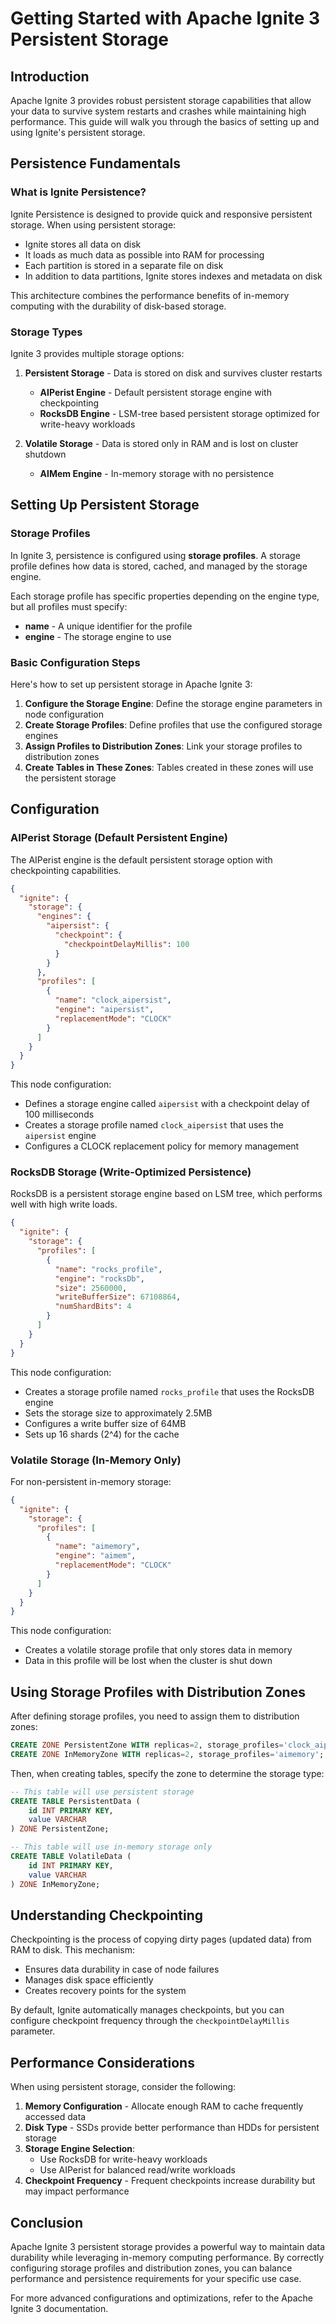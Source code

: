 # Getting Started with Apache Ignite 3 Persistent Storage

## Introduction

Apache Ignite 3 provides robust persistent storage capabilities that allow your data to survive system restarts and crashes while maintaining high performance. This guide will walk you through the basics of setting up and using Ignite's persistent storage.

## Persistence Fundamentals

### What is Ignite Persistence?

Ignite Persistence is designed to provide quick and responsive persistent storage. When using persistent storage:

- Ignite stores all data on disk
- It loads as much data as possible into RAM for processing
- Each partition is stored in a separate file on disk
- In addition to data partitions, Ignite stores indexes and metadata on disk

This architecture combines the performance benefits of in-memory computing with the durability of disk-based storage.

### Storage Types

Ignite 3 provides multiple storage options:

1. **Persistent Storage** - Data is stored on disk and survives cluster restarts
   - **AIPerist Engine** - Default persistent storage engine with checkpointing
   - **RocksDB Engine** - LSM-tree based persistent storage optimized for write-heavy workloads

2. **Volatile Storage** - Data is stored only in RAM and is lost on cluster shutdown
   - **AIMem Engine** - In-memory storage with no persistence

## Setting Up Persistent Storage

### Storage Profiles

In Ignite 3, persistence is configured using **storage profiles**. A storage profile defines how data is stored, cached, and managed by the storage engine.

Each storage profile has specific properties depending on the engine type, but all profiles must specify:

- **name** - A unique identifier for the profile
- **engine** - The storage engine to use

### Basic Configuration Steps

Here's how to set up persistent storage in Apache Ignite 3:

1. **Configure the Storage Engine**: Define the storage engine parameters in node configuration
2. **Create Storage Profiles**: Define profiles that use the configured storage engines
3. **Assign Profiles to Distribution Zones**: Link your storage profiles to distribution zones
4. **Create Tables in These Zones**: Tables created in these zones will use the persistent storage

## Configuration

### AIPerist Storage (Default Persistent Engine)

The AIPerist engine is the default persistent storage option with checkpointing capabilities.

```json
{
  "ignite": {
    "storage": {
      "engines": {
        "aipersist": {
          "checkpoint": {
            "checkpointDelayMillis": 100
          }
        }
      },
      "profiles": [
        {
          "name": "clock_aipersist",
          "engine": "aipersist",
          "replacementMode": "CLOCK"
        }
      ]
    }
  }
}
```

This node configuration:

- Defines a storage engine called `aipersist` with a checkpoint delay of 100 milliseconds
- Creates a storage profile named `clock_aipersist` that uses the `aipersist` engine
- Configures a CLOCK replacement policy for memory management

### RocksDB Storage (Write-Optimized Persistence)

RocksDB is a persistent storage engine based on LSM tree, which performs well with high write loads.

```json
{
  "ignite": {
    "storage": {
      "profiles": [
        {
          "name": "rocks_profile",
          "engine": "rocksDb",
          "size": 2560000,
          "writeBufferSize": 67108864,
          "numShardBits": 4
        }
      ]
    }
  }
}
```

This node configuration:

- Creates a storage profile named `rocks_profile` that uses the RocksDB engine
- Sets the storage size to approximately 2.5MB
- Configures a write buffer size of 64MB
- Sets up 16 shards (2^4) for the cache

### Volatile Storage (In-Memory Only)

For non-persistent in-memory storage:

```json
{
  "ignite": {
    "storage": {
      "profiles": [
        {
          "name": "aimemory",
          "engine": "aimem",
          "replacementMode": "CLOCK"
        }
      ]
    }
  }
}
```

This node configuration:

- Creates a volatile storage profile that only stores data in memory
- Data in this profile will be lost when the cluster is shut down

## Using Storage Profiles with Distribution Zones

After defining storage profiles, you need to assign them to distribution zones:

```sql
CREATE ZONE PersistentZone WITH replicas=2, storage_profiles='clock_aipersist';
CREATE ZONE InMemoryZone WITH replicas=2, storage_profiles='aimemory';
```

Then, when creating tables, specify the zone to determine the storage type:

```sql
-- This table will use persistent storage
CREATE TABLE PersistentData (
    id INT PRIMARY KEY,
    value VARCHAR
) ZONE PersistentZone;

-- This table will use in-memory storage only
CREATE TABLE VolatileData (
    id INT PRIMARY KEY,
    value VARCHAR
) ZONE InMemoryZone;
```

## Understanding Checkpointing

Checkpointing is the process of copying dirty pages (updated data) from RAM to disk. This mechanism:

- Ensures data durability in case of node failures
- Manages disk space efficiently
- Creates recovery points for the system

By default, Ignite automatically manages checkpoints, but you can configure checkpoint frequency through the `checkpointDelayMillis` parameter.

## Performance Considerations

When using persistent storage, consider the following:

1. **Memory Configuration** - Allocate enough RAM to cache frequently accessed data
2. **Disk Type** - SSDs provide better performance than HDDs for persistent storage
3. **Storage Engine Selection**:
   - Use RocksDB for write-heavy workloads
   - Use AIPerist for balanced read/write workloads
4. **Checkpoint Frequency** - Frequent checkpoints increase durability but may impact performance

## Conclusion

Apache Ignite 3 persistent storage provides a powerful way to maintain data durability while leveraging in-memory computing performance. By correctly configuring storage profiles and distribution zones, you can balance performance and persistence requirements for your specific use case.

For more advanced configurations and optimizations, refer to the Apache Ignite 3 documentation.
